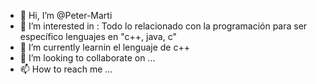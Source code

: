 - 👋 Hi, I’m @Peter-Marti
- 👀 I’m interested in : Todo lo relacionado con la programación para ser específico  lenguajes en "c++, java, c"
- 🌱 I’m currently learnin el lenguaje de c++
- 💞️ I’m looking to collaborate on ...
- 📫 How to reach me ...

<!---
Peter-Marti/Peter-Marti is a ✨ special ✨ repository because its `README.md` (this file) appears on your GitHub profile.
You can click the Preview link to take a look at your changes.
--->
